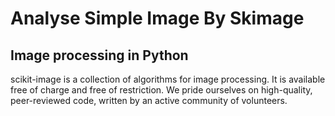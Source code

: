 # Analyse Simple Image By Skimage


## Image processing in Python

scikit-image is a collection of algorithms for image processing. It is available free of charge and free of restriction. We pride ourselves on high-quality, peer-reviewed code, written by an active community of volunteers.
